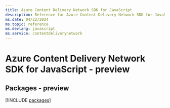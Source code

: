```yaml
---
title: Azure Content Delivery Network SDK for JavaScript
description: Reference for Azure Content Delivery Network SDK for JavaScript
ms.date: 04/22/2024
ms.topic: reference
ms.devlang: javascript
ms.service: contentdeliverynetwork
---
```

# Azure Content Delivery Network SDK for JavaScript - preview
## Packages - preview
[!INCLUDE [packages](content-delivery-network-index.md)]